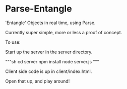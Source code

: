 Parse-Entangle
===============

'Entangle' Objects in real time, using Parse.

Currently super simple, more or less a proof of concept.

To use:

Start up the server in the server directory.

"""sh
cd server
npm install
node server.js
"""

Client side code is up in client/index.html.

Open that up, and play around!
